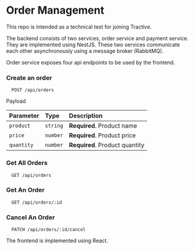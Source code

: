 # Order Management

This repo is intended as a technical test for joining Tractive.

The backend consists of two services, order service and payment service. They are implemented using NestJS. These two services communicate each other asynchronously using a message broker (RabbitMQ).

Order service exposes four api endpoints to be used by the frontend.

### Create an order

```
  POST /api/orders
```

Payload

| Parameter  | Type     | Description                    |
| :--------- | :------- | :----------------------------- |
| `product`  | `string` | **Required**. Product name     |
| `price`    | `number` | **Required**. Product price    |
| `quantity` | `number` | **Required**. Product quantity |

### Get All Orders

```
  GET /api/orders
```

### Get An Order

```
  GET /api/orders/:id
```

### Cancel An Order

```
  PATCH /api/orders/:id/cancel
```

The frontend is implemented using React.
